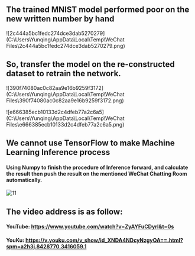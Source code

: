 ## The trained MNIST model performed poor on the new written number by hand



![2c444a5bc1fedc274dce3dab5270279](C:\Users\Yunqing\AppData\Local\Temp\WeChat Files\2c444a5bc1fedc274dce3dab5270279.png)

## So, transfer the model on the re-constructed dataset to retrain the network.

![390f74080ac0c82aa9e16b9259f3172](C:\Users\Yunqing\AppData\Local\Temp\WeChat Files\390f74080ac0c82aa9e16b9259f3172.png)



![e666385ecb10133d2c4dfeb77a2c6a5](C:\Users\Yunqing\AppData\Local\Temp\WeChat Files\e666385ecb10133d2c4dfeb77a2c6a5.png)



## We cannot use TensorFlow to make Machine Learning Inference process 

#### Using Numpy to finish the procedure of Inference forward, and calculate the result then push the result on the mentioned WeChat Chatting Room automatically.

![11](C:\Users\Yunqing\Desktop\11.jpg)

## The video address is as follow:

#### YouTube: https://www.youtube.com/watch?v=ZyAYFuCDyrI&t=0s

#### YouKu: https://v.youku.com/v_show/id_XNDA4NDcyNzgyOA==.html?spm=a2h3j.8428770.3416059.1



